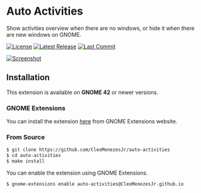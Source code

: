 # Auto Activities
Show activities overview when there are no windows, or hide it when there are new windows on GNOME.

[![License][license-badge]][license-link]
[![Latest Release][release-badge]][release-link]
[![Last Commit][commit-badge]][commit-link]

[![Screenshot][screenshot-img]][extension-link]

## Installation
This extension is available on **GNOME 42** or newer versions.

### GNOME Extensions

You can install the extension [here](https://extensions.gnome.org/extension/5500/auto-activities/) from GNOME Extensions website.

### From Source

```bash
$ git clone https://github.com/CleoMenezesJr/auto-activities
$ cd auto-activities
$ make install
```

You can enable the extension using GNOME Extensions.

```bash
$ gnome-extensions enable auto-activities@CleoMenezesJr.github.io
```

[license-badge]: https://img.shields.io/github/license/CleoMenezesJr/auto-activities?style=for-the-badge
[license-link]: https://github.com/CleoMenezesJr/auto-activities/blob/master/LICENSE
[release-badge]: https://img.shields.io/github/v/release/CleoMenezesJr/auto-activities?style=for-the-badge
[release-link]: https://github.com/CleoMenezesJr/auto-activities/releases/latest
[commit-badge]: https://img.shields.io/github/last-commit/CleoMenezesJr/auto-activities?style=for-the-badge
[commit-link]: https://github.com/CleoMenezesJr/auto-activities/commit/
[screenshot-img]: https://extensions.gnome.org/extension-data/screenshots/screenshot_5500.gif
[extension-link]: https://extensions.gnome.org/extension/5500/auto-activities/
